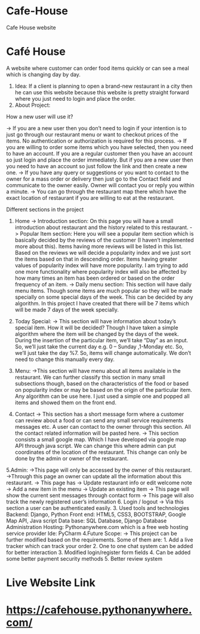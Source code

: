 # Cafe-House
Cafe House website

  # Café House
A website where customer can order food items quickly or can see a meal which is changing day by day.
1.	Idea:
If a client is planning to open a brand-new restaurant in a city then he can use this website because this website is pretty straight forward where you just need to login and place the order. 
2.	About Project:

How a new user will use it?

-> If you are a new user then you don’t need to login if your intention is to just go through our restaurant menu or want to checkout prices of the items. No authentication or authorization is required for this process.
-> If you are willing to order some items which you have selected, then you need to have an account. If you are a regular customer then you have an account so just login and place the order immediately. But if you are a new user then you need to have an account so just follow the link and then create a new one.
-> If you have any query or suggestions or you want to contact to the owner for a mass order or delivery then just go to the Contact field and communicate to the owner easily. Owner will contact you or reply you within a minute. 
-> You can go through the restaurant map there which have the exact location of restaurant if you are willing to eat at the restaurant.

Different sections in the project 
 
1. Home 
    -> Introduction section: On this page you will have a small introduction about restaurant and the history related to this restaurant.
   -> Popular Item section: Here you will see a popular item section which is basically decided by the reviews of the customer (I haven’t implemented more about this). Items having more reviews will be listed in this list. Based on the reviews we will decide a popularity index and we just sort the items based on that in descending order. Items having greater values of popularity index will have more popularity. I am trying to add one more functionality where popularity index will also be affected by how many times an item has been ordered or based on the order frequency of an item.
   -> Daily menu section: This section will have daily menu items. Though some items are much popular so they will be made specially on some special days of the week. This can be decided by any algorithm. In this project I have created that there will be 7 items which will be made 7 days of the week specially.

2. Today Special:
-> This section will have information about today’s special item. How it will be decided? Though I have taken a simple algorithm where the item will be changed by the days of the week. During the insertion of the particular item, we’ll take “Day” as an input. So, we’ll just take the current day e.g. 0 – Sunday ,1-Monday etc. So, we’ll just take the day %7. So, items will change automatically. We don’t need to change this manually every day.

3. Menu: 
   ->This section will have menu about all items available in the restaurant. We can further classify this section in many small subsections though, based on the characteristics of the food or based on popularity index or may be based on the origin of the particular item. Any algorithm can be use here. I just used a simple one and popped all items and showed them on the front end.  

4. Contact 
-> This section has a short message form where a customer can review about a food or can send any small service requirements messages etc. A user can contact to the owner through this section. All the contact related information will be pasted here.
-> This section consists a small google map. Which I have developed via google map API through java script. We can change this where admin can put coordinates of the location of the restaurant. This change can only be done by the admin or owner of the restaurant.

5.Admin:
->This page will only be accessed by the owner of this restaurant.
->Through this page an owner can update all the information about this restaurant. 
-> This page has 
         -> Update restaurant info or edit welcome note	 
         -> Add a new item in the menu 
        -> Update an existing item 
        -> This page will show the current sent messages through contact form
        -> This page will also track the newly registered user’s information 
                        6. Login / logout 
                             -> Via this section a user can be authenticated easily.
  3. Used tools and technologies 
  Backend: Django, Python
  Front end: HTML5, CSS3, BOOTSTRAP, Google Map API, Java script 
 Data base: SQL Database, Django Database Administration
 Hosting: Pythonanywhere.com which is a free web hosting service provider 
 Ide: PyCharm 
                   4.Future Scope:
                  -> This project can be further modified based on the requirements. Some of them are:
                       1. Add a live tracker which can track your order 
                       2. One to one chat system can be added for better interaction
                       3. Modified login/register form fields 
                       4. Can be added some better payment security methods
                       5. Better review system
             

 



# Live Website Link
# https://cafehouse.pythonanywhere.com/
